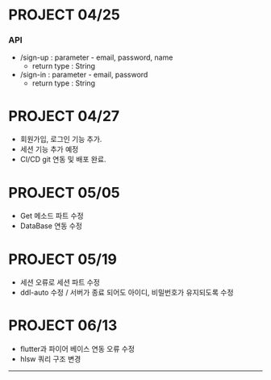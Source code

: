 # PROJECT 04/25 
### API
- /sign-up : parameter - email, password, name 
    - return type : String 
- /sign-in : parameter - email, password 
    - return type : String

# PROJECT 04/27
- 회원가입, 로그인 기능 추가. 
- 세션 기능 추가 예정 
- CI/CD git 연동 및 배포 완료. 

# PROJECT 05/05
- Get 메소드 파트 수정
- DataBase 연동 수정

# PROJECT 05/19
- 세션 오류로 세션 파트 수정
- ddl-auto 수정 / 서버가 종료 되어도 아이디, 비밀번호가 유지되도록 수정

# PROJECT 06/13
- flutter과 파이어 베이스 연동 오류 수정
- hlsw 쿼리 구조 변경 
---

